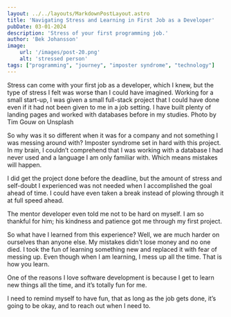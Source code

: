 ```yaml
---
layout: ../../layouts/MarkdownPostLayout.astro
title: 'Navigating Stress and Learning in First Job as a Developer'
pubDate: 03-01-2024
description: 'Stress of your first programming job.'
author: 'Bek Johansson'
image:
    url: '/images/post-20.png'
    alt: 'stressed person'
tags: ["programming", "journey", "imposter syndrome", "technology"]
---
```


Stress can come with your first job as a developer, which I knew, but the type of stress I felt was worse than I could have imagined. Working for a small start-up, I was given a small full-stack project that I could have done even if it had not been given to me in a job setting. I have built plenty of landing pages and worked with databases before in my studies.
Photo by Tim Gouw on Unsplash

So why was it so different when it was for a company and not something I was messing around with? Imposter syndrome set in hard with this project. In my brain, I couldn’t comprehend that I was working with a database I had never used and a language I am only familiar with. Which means mistakes will happen.

I did get the project done before the deadline, but the amount of stress and self-doubt I experienced was not needed when I accomplished the goal ahead of time. I could have even taken a break instead of plowing through it at full speed ahead.

The mentor developer even told me not to be hard on myself. I am so thankful for him; his kindness and patience got me through my first project.

So what have I learned from this experience? Well, we are much harder on ourselves than anyone else. My mistakes didn’t lose money and no one died. I took the fun of learning something new and replaced it with fear of messing up. Even though when I am learning, I mess up all the time. That is how you learn.

One of the reasons I love software development is because I get to learn new things all the time, and it’s totally fun for me.

I need to remind myself to have fun, that as long as the job gets done, it’s going to be okay, and to reach out when I need to.